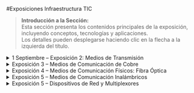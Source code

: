 
#Exposiciones Infraestructura TIC
> **Introducción a la Sección:**  
> Esta sección presenta los contenidos principales de la exposición, incluyendo conceptos, tecnologías y aplicaciones.  
> Los detalles pueden desplegarse haciendo clic en la flecha a la izquierda del título.





<details>
  <summary>1 Septiembre – Exposición 2: Medios de Transmisión</summary>

  ## Medios Guiados

  - **Cable UTP**: utilizado en redes LAN.  
  - **Fibra óptica**: transmite datos mediante pulsos de luz, con alta velocidad y baja interferencia.  

  ## Técnicas de Señalización de Redes

  La señalización define cómo se codifica la información en una señal. Se clasifica en dos familias:

  - **Analógica (onda continua)**  
  - **Digital (pulsos)**  

  ### Aspectos Clave

  - Sincronización  
  - Transiciones  
  - Componente DC  

  ### Señalización Analógica

  - **AM (Amplitud Modulada)**  
    - Cambia la altura de la onda.  
    - **Ventaja**: simple y fácil de entender.  
    - **Desventaja**: sensible al ruido que altera la amplitud.  

  - **FM (Frecuencia Modulada)**  
    - Cambia la rapidez de las oscilaciones.  
    - **Ventaja**: más robusta.  
    - **Desventaja**: más costosa.  

  ### Señalización Digital

  - **NRZ y RZ**:  
    - **NRZ**: no retorna a cero entre bits.  
    - **RZ**: retorna a cero entre bits.  

  - **Manchester**:  
    - Siempre hay un cambio en el centro del bit.  
    - Facilita la recuperación del reloj.  

  - **Línea Balanceada**:  
    - No genera componente continua.  
    - Apta para cables largos y transformadores.  
    - Más transiciones → mayor ancho de banda.  

  ## Técnicas de Transmisión

  Métodos para enviar información entre dispositivos a través de una red.  

  ### Modo de Dirección

  - **Simplex**: unidireccional, p.ej., televisión.  
  - **Half-duplex**: bidireccional, pero no simultáneo, p.ej., walkie-talkie.  
  - **Full-duplex**: comunicación bidireccional simultánea, p.ej., teléfono.  

  ### Serie vs Paralelo

  - **Serie**: los bits se envían uno tras otro.  
  - **Paralelo**: varios bits se envían al mismo tiempo.  

  ### Modos de Transmisión Digital

  - **Asíncrona**: datos enviados en pequeños paquetes con bits de inicio y fin.  
  - **Síncrona**: transmisión de bloques completos y ordenados, como Ethernet.  
  - **Isócrona**: diseñada para datos en tiempo real que no pueden perderse.  

  ### Multiplexación

  Técnica que permite transmitir varias señales simultáneamente por un mismo canal.

  - **FDM (Multiplexación por frecuencia)**: cada usuario tiene una frecuencia distinta, como emisoras de radio.  
  - **TDM (Multiplexación por tiempo)**: cada usuario transmite en intervalos de tiempo asignados, como hablar por turnos.  
  - **WDM (Multiplexación por longitud de onda)**: cada usuario transmite en una longitud de onda distinta (ej. luz roja, verde).  
  - **CDM (Multiplexación por código)**: todos transmiten al mismo tiempo y frecuencia, pero con códigos distintos (como hablar en diferentes idiomas en el mismo cuarto).  

  **Ventajas:**  
  - Ahorro de recursos  
  - Mayor eficiencia  

  **Desventajas:**  
  - Mayor complejidad técnica  
  - Posibles interferencias o ruidos si no se gestionan bien  

  ## Casos Reales

  - **Ethernet**: base de redes cableadas, conecta dispositivos en LAN.  
  - **Wi-Fi**: transmite mediante ondas de radio, conexión inalámbrica.  
  - **Fibra óptica**: columna vertebral de Internet global, conecta continentes vía cables submarinos transmitiendo pulsos de luz.  

</details>



<details>
  <summary>Exposición 3 – Medios de Comunicación de Cobre</summary>

  ## Introducción

  Los medios de transmisión guiados utilizan conductores físicos para enviar información. El cobre es uno de los materiales más usados debido a sus propiedades:

  - Alta conductividad eléctrica  
  - Baja resistividad  
  - Fácil instalación  
  - Soporta transmisión de datos, voz e Internet  

  El cobre se ha utilizado desde los primeros sistemas telegráficos y sigue presente en cables de par trenzado.

  ## Principios Físicos e Importancia

  - **Diafonía**: interferencia entre pares de cables cercanos.  
  - **EMI (Interferencia Electromagnética)**: ruidos externos que afectan la calidad de la señal.  

  **Ventajas del cobre:**

  - Económico  
  - Instalación sencilla  
  - Amplia compatibilidad  
  - Infraestructura existente  

  ## Tipos Principales de Cable de Cobre

  ### 1. Par Trenzado

  - **UTP (Unshielded Twisted Pair)**: pares de hilos de cobre trenzados, sin recubrimiento metálico adicional.  
    - Bajo costo, fácil instalación, susceptible a interferencias.  
  - **STP (Shielded Twisted Pair)**: cada par de hilos recubierto por malla metálica.  
    - Mayor protección contra interferencias, más caro.  
  - **FTP (Foiled Twisted Pair)**: todos los pares recubiertos por una lámina metálica global.  
    - Protección intermedia entre UTP y STP.  

  ### 2. Cable Coaxial

  - **Estructura**:  
    - Conductor central: cobre sólido o estañado, transporta la señal principal.  
    - Aislante dieléctrico: separa el conductor central de la malla.  
    - Malla metálica: protege contra interferencias electromagnéticas y diafonía.  
    - Cubierta externa: PVC o polietileno, protege físicamente.  

  - **Tipos comunes**:  
    - **RG-6**: 75 Ω, televisión por cable, permite frecuencias altas, más común.  
    - **RG-59**: 75 Ω, cámaras de seguridad, pierde señal en largas distancias.  
    - **RG-11**: 75 Ω, más grueso, menor atenuación, ideal para tramos largos.  

  - **Características técnicas**:  
    - Ventajas: alta inmunidad a interferencias, anchos de banda altos.  
    - Desventajas: más costoso que el par trenzado, menos flexible.  

  ### 3. Cable Multipar Telefónico

  - Contiene muchos pares trenzados dentro de una misma cubierta protectora.  
  - Cada par tiene aislamiento individual y código de colores.  
  - Se agrupan de 25, 50 o 100 pares.  

  **Ventajas:**  

  - Permite conectar muchas líneas  
  - Organización centralizada  
  - Resistente y duradero  

  **Desventajas:**  

  - Voluminoso, difícil de instalar en espacios reducidos  
  - Menor velocidad, sensible a interferencias  

  **Aplicación:** redes de telefonía fija  

  ## Factores que Afectan la Calidad

  - Atenuación: pérdida de señal a lo largo del cable  
  - Diafonía: interferencia entre pares cercanos  
  - Ruidos externos (EMI): afectan la integridad de la señal  

  ## Normas de Cableado Estructurado

  ### TIA/EIA-568

  - Define requerimientos para cableado de cobre y fibra óptica en edificios y redes LAN.  
  - Considera: cableado horizontal, cableado vertical, área de trabajo, cuarto de telecomunicaciones y cuarto de equipos.  

  ### ISO/IEC

  - Normas internacionales para cableado y diseño de redes.  

  ### Normas Complementarias

  - **ANSI/TIA-469**: recomendaciones para instalaciones de telecomunicaciones  
  - **ANSI/TIA**: cableado en viviendas, voz, video y seguridad  
  - **ANSI/TIA-606**: infraestructura en edificios  
  - **ANSI/TIA-607**: puesta a tierra y enlace potencial  

</details>

<details>
  <summary>Exposición 4 – Medios de Comunicación Físicos: Fibra Óptica</summary>

  ## Qué es la Fibra Óptica

  La fibra óptica es un medio de transmisión hecho de vidrio o plástico que permite la comunicación mediante LED o láser.  

  - Nace en los años 50 por la necesidad de transmitir información más rápido que el cobre.  
  - Es la base de la conectividad moderna, especialmente en redes troncales.  

  ## Principios de Funcionamiento

  - Utiliza pulsos de luz en lugar de señales eléctricas.  
  - Permite alta velocidad y mínima atenuación en largas distancias.  
  - La luz se transmite aplicando la ley de reflexión y refracción:  
    - Núcleo con índice de refracción alto  
    - Revestimiento con índice más bajo  
  - Transmite un único rayo de luz (monomodo) o múltiples trayectorias (multimodo).  

  ## Características

  - Núcleo muy delgado (monomodo) o más ancho (multimodo)  
  - Fuente de luz: láser o LED  
  - Gran ancho de banda, baja atenuación  
  - Alta capacidad de transmisión y velocidad  

  **Desventajas:**  
  - Alto costo  
  - Instalación compleja  

  **Usos:** redes troncales, telecomunicaciones, FITH, centros de datos, LAN corporativas  

  ## Tipos de Fibra Óptica

  ### 1. Monomodo

  - Núcleo muy delgado, transmite un único rayo de luz  
  - Color del cable: amarillo  
  - Alta precisión y velocidad, ideal para largas distancias  

  ### 2. Multimodo

  - Núcleo más ancho, permite que la luz viaje por múltiples trayectorias  
  - Color del cable: generalmente tres cables (identificación)  
  - Ventajas: menor costo, instalación más sencilla  

  ## Conectores y Empalmes

  ### Conectores Comunes

  - SC: push-pull, fácil de usar  
  - LC: alta densidad, compacto  
  - ST: bayoneta, usado en multimodo  
  - FC: rosca, alta precisión  

  ### Tipos de Empalmes

  - Por fusión: más precisos, bajas pérdidas  
  - Mecánico: rápido y económico, pero mayor pérdida de señal  

  ## Características Técnicas

  - Velocidad de transmisión y ancho de banda: cantidad máxima de datos transferibles  
  - Multiplexación por división de longitud de onda (WDM): envía múltiples canales simultáneamente  

  ## Fenómenos que Afectan la Señal

  - **Atenuación:** pérdida natural de potencia por kilómetro  
  - **Dispersión:** ensanchamiento de los pulsos de luz  
    - Modal: diferentes caminos para los pulsos de luz  
    - Cromática: diferentes longitudes de onda llegan en tiempos distintos  

  ## Retos y Consideraciones

  - Técnicos: diseño de red, empalmes, conectores, compatibilidad  
  - Económicos: alto costo inicial, equipos especializados, personal capacitado  
  - Regulatorios: normativas locales y coordinación con entidades públicas  
  - Gestión y operación: mantenimiento, expansión futura, calidad de servicio  

  ## Despliegue de Infraestructura

  - Subterránea: mayor protección, mayor costo inicial  
  - Aérea: instalación más rápida y económica, pero más vulnerable a daños  

  ## Tendencias y Futuro

  - Creciente uso en centros de datos y redes troncales  
  - Implementación de WDM para aumentar capacidad  
  - Integración con tecnologías 5G y nuevas generaciones de telecomunicaciones  
  - Futuro: uso en IA, computación cuántica, automatización de instalación y mantenimiento  
  - Fibra con baja dispersión y mayor resistencia a curvaturas  

  ## Ventajas

  - Gran ancho de banda  
  - Baja atenuación  
  - Inmunidad a interferencias  
  - Seguridad de transmisión  

  ## Desventajas

  - Alto costo inicial  
  - Fragilidad del material  
  - Instalación compleja  

</details>

<details>
  <summary>Exposición 5 – Medios de Comunicación Inalámbricos</summary>

  ## Introducción

  Los medios de comunicación inalámbricos permiten la transmisión de datos sin cables físicos.  

  **Objetivos:**  

  - Analizar estos medios  
  - Explicar fundamentos, siglas y significados  
  - Describir principales tecnologías  
  - Señalar ventajas y limitaciones  

  ### Por qué hablar de la capa física

  El modelo OSI organiza la comunicación en capas.  

  - La **capa física** define la transmisión mediante bits (0 y 1), que se convierten en ondas electromagnéticas.  
  - A diferencia de las redes cableadas, estas ondas viajan por el aire y pueden sufrir interferencias o ruido.  

  **Diferencias con medios alámbricos:**  

  | Característica | Medios Alámbricos | Medios Inalámbricos |
  |----------------|-----------------|-------------------|
  | Señal          | Guiada dentro de un cable | Viaja por el aire |
  | Estabilidad    | Alta            | Vulnerable a ruido y obstáculos |
  | Ancho de banda | Mayor           | Menor, depende de interferencias |

  **Ejemplo:** Ethernet (alámbrico) vs Wi-Fi (inalámbrico)  
  **Protocolos relacionados:** 802.11, TCP/UDP, SNR  

  ## Tipos de Medios Inalámbricos

  ### 1. Radio sub-GHz
  - Cobertura amplia, frecuencia <1 GHz  
  - Alcance aproximado: 10–15 km (según la zona)  
  - Penetra estructuras y obstáculos  
  - Baja capacidad de transmisión de datos  
  - **Ejemplo de uso:** sensores agrícolas (temperatura, humedad)  

  ### 2. Microondas sub-6 GHz
  - Frecuencia: 1–7 GHz  
  - Común en la actualidad  
  - Modulación: OFDM y QAM + técnicas MIMO  
  - Buena conectividad y velocidad de datos  

  ### Microondas altas y mmWave
  - Frecuencias: 5–24 GHz (microondas altas), 24–100 GHz (mmWave)  
  - Alta capacidad para transporte de datos  
  - Cobertura sectorial, enlaces punto a punto  
  - Requiere línea de vista, mínima interferencia  
  - Uso de zona de Fresnel para reducir fugas  
  - Platos cóncavos amplifican la señal  
  - Protocolos de modulación: QAM, OFDM, CROSTIC  

  ### 3. Satelital
  - Comunicación radio–espacio–radio mediante repetidor en órbita (LEO, MEO, GEO)  
  - Antenas: algunas fijas (GEO), otras siguen el satélite (LEO/MEO)  
  - Latencia depende de altura y clima  
  - Permite cobertura global  

  ### 4. Infrarrojo (IR)
  - Frecuencia: 399–499 THz  
  - Medio de corto alcance, requiere línea de vista, no atraviesa paredes → inmune a interferencias de RF  
  - **Usos:** enlaces punto a punto, controles remotos, sensores de proximidad, domótica  

  ### 5. Luz Visible (VLC / Li-Fi)
  - Datos transmitidos mediante luz visible, no ondas de radio  
  - La lámpara transmite datos a dispositivos (computadoras, celulares) sin que la luz sea perceptible  
  - **Usos:** aulas, hospitales, laboratorios, aviones, metro, tiendas, museos, aeropuertos, casas inteligentes  

  ### 6. Láser (FSO – Free Space Optics)
  - Rayo láser envía datos de un punto a otro  
  - Convierte los datos en pulsos de luz que viajan por el aire  
  - El receptor convierte la luz en señal eléctrica  

  ## Parámetros Clave de Medios Inalámbricos
  - **Frecuencia y ancho de banda:** determinan velocidad y capacidad  
  - **Potencia de transmisión:** define alcance y consumo eléctrico  
  - **Alcance y cobertura:** desde metros hasta miles de km  
  - **Latencia:** tiempo de respuesta, crítico en tiempo real  
  - **Interferencia y ruido:** afectan la calidad de la transmisión  

  ## Ventajas
  - Movilidad y flexibilidad  
  - Escalabilidad  
  - Menor infraestructura física  
  - Cobertura global con satélites GEO  

  ## Desventajas
  - Interferencias y obstáculos  
  - Limitaciones de ancho de banda frente a alta demanda  
  - Seguridad: riesgo de interceptación sin cifrado  
  - Alto consumo energético (satélites y mmWave)  
  - Dependencia de regulaciones locales  

</details>

<details>
  <summary>Exposición 5 – Dispositivos de Red y Multiplexores</summary>

  ## Hubs
  Los hubs son dispositivos que representan un nodo central en una red Ethernet.  

  - Suelen tener 4, 8, 12 o 24 interfaces.  
  - Pueden incluir una **interfaz uplink** para conectar a otro hub o switch.  

  ### Funcionamiento
  - Operan sin discriminar: la señal que reciben se envía a todos los dispositivos conectados.  
  - Comunicación bidireccional, pero no simultánea.  
  - Usan **CSMA/CD (Carrier Sense Multiple Access / Collision Detection)**:  
    - Escucha si el canal está libre antes de transmitir.  
    - Si está ocupado, espera un tiempo aleatorio antes de intentar de nuevo.  

  ### Tipos de Hubs
  - **Pasivo:** solo punto de conexión.  
  - **Activo:** amplifica y regenera la señal.  
  - **Inteligente:** permite monitoreo, estadísticas y diagnóstico.  

  ## Tarjeta de Red (NIC – Network Interface Card)
  - Permite que un dispositivo se conecte a una red, alámbrica o inalámbrica.  
  - Traduce las señales en bits (0 y 1).  
  - Opera en **Capa 1 (física)** y **Capa 2 (MAC)** del modelo OSI.  

  ### Tipos
  - **Alámbrica:** Ethernet 8P8C (RJ-45)  
  - **Inalámbrica:** Wi-Fi, integrada o externa, usa chip y antena de radiofrecuencia  

  ### Estándares
  - IEEE 802.11 b/g/n  

  ### Beneficios
  - Conexión a una red local  
  - Soporta altas velocidades  
  - Mejora transferencia de archivos  

  ## Repetidores
  - Dispositivo que recibe una señal debilitada y la regenera.  
  - Opera solo sobre bits y señales, sin analizar direcciones o trama.  
  - Funciona bajo las **3 R**:  
    1. **Reamplifica** la señal  
    2. **Reforma** la señal (retime)  
    3. **Re-temporiza** los bits  

  > Nota: El repetidor elimina ruido, pero no segmenta el dominio de colisión, no añade seguridad ni aumenta ancho de banda.  

  ## Transeptores
  - Dispositivo que combina varias funciones en un módulo para transportar datos mediante señales.  

  ### Tipos
  - RF  
  - Ethernet (cobre)  
  - Ópticos (SFP, QSFP, OSFP)  
  - Inalámbricos  

  ### Ventajas
  - Comunicación bidireccional  
  - Flexible y modular  
  - Escalable hasta 500 Gbps  

  ### Limitaciones
  - Costo elevado en ópticos de alta velocidad  
  - Compatibilidad entre fabricantes  
  - Interferencias en RF inalámbricos  
  - Distancia limitada según tipo  

  ## Multiplexores
  - Dispositivo que recibe varias señales de entrada, selecciona una y la envía a una sola línea de salida.  

  ### Tipos de Multiplexación
  - **TDM (Time Division Multiplexing):** divide el tiempo de transmisión disponible entre los dispositivos.  
  - **FDM (Frequency Division Multiplexing):** cada señal se transmite en una frecuencia distinta.  
  - **WDM (Wavelength Division Multiplexing):** utiliza diferentes longitudes de onda de luz combinadas en un solo cable de fibra óptica.  

  ### Compuertas Lógicas Usadas
  - AND, OR y NOT  

  ## Amplificadores
  - Señales de baja potencia se refuerzan, manteniendo la misma información pero con mayor potencia.  
  - La energía no se crea ni destruye, solo se amplifica.  

  ### Funciones Principales
  - Compensar atenuación  
  - Reducir el ruido  
  - Aumentar alcance de comunicación  
  - Mejorar soporte multiusuario  
  - Reducir BER (Bit Error Rate)  

  ### Tipos de Amplificadores
  - Ópticos  
  - De línea  
  - Wi-Fi  
  - Electrónicos  

</details>
